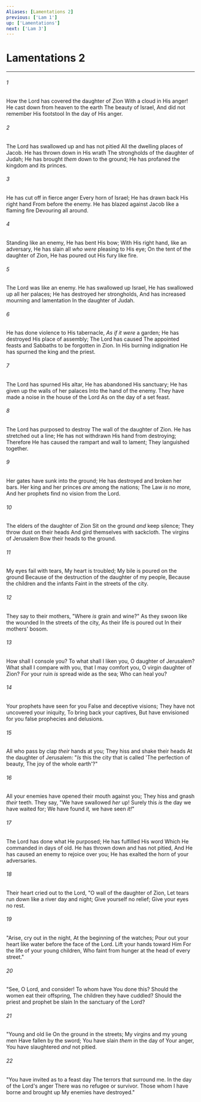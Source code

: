 ```yaml
---
Aliases: [Lamentations 2]
previous: ['Lam 1']
up: ['Lamentations']
next: ['Lam 3']
---
```

# Lamentations 2

***


###### 1 
How the Lord has covered the daughter of Zion With a cloud in His anger! He cast down from heaven to the earth The beauty of Israel, And did not remember His footstool In the day of His anger. 

###### 2 
The Lord has swallowed up and has not pitied All the dwelling places of Jacob. He has thrown down in His wrath The strongholds of the daughter of Judah; He has brought _them_ down to the ground; He has profaned the kingdom and its princes. 

###### 3 
He has cut off in fierce anger Every horn of Israel; He has drawn back His right hand From before the enemy. He has blazed against Jacob like a flaming fire Devouring all around. 

###### 4 
Standing like an enemy, He has bent His bow; With His right hand, like an adversary, He has slain all _who were_ pleasing to His eye; On the tent of the daughter of Zion, He has poured out His fury like fire. 

###### 5 
The Lord was like an enemy. He has swallowed up Israel, He has swallowed up all her palaces; He has destroyed her strongholds, And has increased mourning and lamentation In the daughter of Judah. 

###### 6 
He has done violence to His tabernacle, _As if it were_ a garden; He has destroyed His place of assembly; The Lord has caused The appointed feasts and Sabbaths to be forgotten in Zion. In His burning indignation He has spurned the king and the priest. 

###### 7 
The Lord has spurned His altar, He has abandoned His sanctuary; He has given up the walls of her palaces Into the hand of the enemy. They have made a noise in the house of the Lord As on the day of a set feast. 

###### 8 
The Lord has purposed to destroy The wall of the daughter of Zion. He has stretched out a line; He has not withdrawn His hand from destroying; Therefore He has caused the rampart and wall to lament; They languished together. 

###### 9 
Her gates have sunk into the ground; He has destroyed and broken her bars. Her king and her princes _are_ among the nations; The Law _is_ no _more,_ And her prophets find no vision from the Lord. 

###### 10 
The elders of the daughter of Zion Sit on the ground _and_ keep silence; They throw dust on their heads And gird themselves with sackcloth. The virgins of Jerusalem Bow their heads to the ground. 

###### 11 
My eyes fail with tears, My heart is troubled; My bile is poured on the ground Because of the destruction of the daughter of my people, Because the children and the infants Faint in the streets of the city. 

###### 12 
They say to their mothers, "Where _is_ grain and wine?" As they swoon like the wounded In the streets of the city, As their life is poured out In their mothers' bosom. 

###### 13 
How shall I console you? To what shall I liken you, O daughter of Jerusalem? What shall I compare with you, that I may comfort you, O virgin daughter of Zion? For your ruin _is_ spread wide as the sea; Who can heal you? 

###### 14 
Your prophets have seen for you False and deceptive visions; They have not uncovered your iniquity, To bring back your captives, But have envisioned for you false prophecies and delusions. 

###### 15 
All who pass by clap _their_ hands at you; They hiss and shake their heads At the daughter of Jerusalem: "_Is_ this the city that is called 'The perfection of beauty, The joy of the whole earth'?" 

###### 16 
All your enemies have opened their mouth against you; They hiss and gnash _their_ teeth. They say, "We have swallowed _her_ up! Surely this _is_ the day we have waited for; We have found _it,_ we have seen _it!_" 

###### 17 
The Lord has done what He purposed; He has fulfilled His word Which He commanded in days of old. He has thrown down and has not pitied, And He has caused an enemy to rejoice over you; He has exalted the horn of your adversaries. 

###### 18 
Their heart cried out to the Lord, "O wall of the daughter of Zion, Let tears run down like a river day and night; Give yourself no relief; Give your eyes no rest. 

###### 19 
"Arise, cry out in the night, At the beginning of the watches; Pour out your heart like water before the face of the Lord. Lift your hands toward Him For the life of your young children, Who faint from hunger at the head of every street." 

###### 20 
"See, O Lord, and consider! To whom have You done this? Should the women eat their offspring, The children they have cuddled? Should the priest and prophet be slain In the sanctuary of the Lord? 

###### 21 
"Young and old lie On the ground in the streets; My virgins and my young men Have fallen by the sword; You have slain _them_ in the day of Your anger, You have slaughtered _and_ not pitied. 

###### 22 
"You have invited as to a feast day The terrors that surround me. In the day of the Lord's anger There was no refugee or survivor. Those whom I have borne and brought up My enemies have destroyed."
